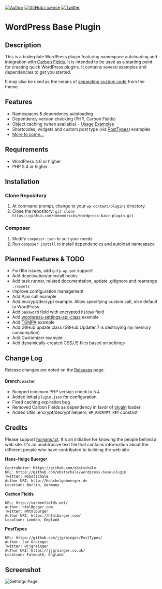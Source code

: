 [![Author](https://img.shields.io/badge/author-Daniel%20M.%20Hendricks-blue.svg)](https://www.danhendricks.com)
[![GitHub License](https://img.shields.io/badge/license-GPLv2-green.svg)](https://raw.githubusercontent.com/dmhendricks/wordpress-base-plugin/master/LICENSE)
[![Twitter](https://img.shields.io/twitter/url/https/github.com/dmhendricks/wordpress-base-plugin.svg?style=social)](https://twitter.com/intent/tweet?text=Wow:&url=%5Bobject%20Object%5D)

# WordPress Base Plugin

## Description

This is a boilerplate WordPress plugin featuring namespace autoloading and integration with [Carbon Fields](https://github.com/htmlburger/carbon-fields). It is intended to be used as a starting point for creating quick WordPress plugins. It contains several examples and dependencies to get you started.

It may also be used as the means of [separating custom code](http://www.billerickson.net/core-functionality-plugin/) from the theme.

## Features

* Namespaces & dependency autoloading
* Dependency version checking (PHP, Carbon Fields)
* Object caching (when available) - [Usage Examples](https://github.com/dmhendricks/wordpress-base-plugin/wiki#caching)
* Shortcodes, widgets and custom post type (via [PostTypes](https://github.com/jjgrainger/PostTypes/)) examples
* [More to come...](#planned-features)

## Requirements

* WordPress 4.0 or higher
* PHP 5.4 or higher

## Installation

### Clone Repository

1. At command prompt, change to your `wp-content/plugins` directory.
1. Close the repository: `git clone https://github.com/dmhendricks/wordpress-base-plugin.git`

### Composer

1. Modify `composer.json` to suit your needs
1. Run `composer install` to install dependencies and autoload namespace

## Planned Features & TODO

* Fix i18n issues, add `gulp-wp-pot` support
* Add deactivation/uninstall hooks
* Add task runner, related documentation, update .gitignore and rearrange `./assets`
* Improve configuration management
* Add Ajax call example
* Add encrypt/decrypt example. Allow specifying custom salt, else default to WordPress.
* Add `password` field with encrypted `hidden` field
* Add [wordpress-settings-api-class](https://github.com/tareq1988/wordpress-settings-api-class) example
* Add [TGMPA](http://tgmpluginactivation.com/) example
* Add GitHub update class (GitHub Updater 7 is destroying my memory consumption)
* Add Customizer example
* Add dynamically-created CSS/JS files based on settings

## Change Log

Release changes are noted on the [Releases](https://github.com/dmhendricks/wordpress-base-plugin/releases) page.

#### Branch: `master`

* Bumped minimum PHP version check to 5.4
* Added initial `plugin.json` for configuration
* Fixed caching expiration bug
* Removed Carbon Fields as dependency in favor of [plugin](https://github.com/dmhendricks/carbon-fields-loader) loader
* Added Utils::encrypt/decrypt helpers, `WP_ENCRYPT_KEY` constant

## Credits

Please support [humans.txt](http://humanstxt.org/). It's an initiative for knowing the people behind a web site. It's an unobtrusive text file that contains information about the different people who have contributed to building the web site.

**Hans-Helge Buerger**

	Contrubutor: https://github.com/obstschale
	URL: https://github.com/obstschale/wordpress-base-plugin
	Twitter: @obstschale
	Author URI: http://hanshelgebuerger.de
	Location: Berlin, Germany

**Carbon Fields**

	URL: http://carbonfields.net/
	Author: htmlBurger.com
	Twitter: @htmlburger
	Author URI: https://htmlburger.com/
	Location: London, England

**PostTypes**

	URL: https://github.com/jjgrainger/PostTypes/
	Author: Joe Grainger
	Twitter: @jjgrainger
	Author URI: https://jjgrainger.co.uk/
	Location: Falmouth, England

## Screenshot

![Settings Page](https://raw.githubusercontent.com/dmhendricks/wordpress-base-plugin/master/assets/screenshot-1.png "Settings Page")

